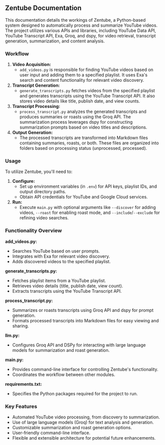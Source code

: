 ## Zentube Documentation

This documentation details the workings of Zentube, a Python-based system designed to automatically process and summarize YouTube videos. The project utilizes various APIs and libraries, including YouTube Data API, YouTube Transcript API, Exa, Groq, and dspy, for video retrieval, transcript generation, summarization, and content analysis.

### Workflow

1. **Video Acquisition:**
   - `add_videos.py` is responsible for finding YouTube videos based on user input and adding them to a specified playlist. It uses Exa's search and content functionality for relevant video discovery.
2. **Transcript Generation:**
   - `generate_transcripts.py` fetches videos from the specified playlist and generates transcripts using the YouTube Transcript API. It also stores video details like title, publish date, and view counts.
3. **Transcript Processing:**
   - `process_transcript.py` analyzes the generated transcripts and produces summaries or roasts using the Groq API. The summarization process leverages dspy for constructing summarization prompts based on video titles and descriptions.
4. **Output Generation:**
   - The processed transcripts are transformed into Markdown files containing summaries, roasts, or both. These files are organized into folders based on processing status (unprocessed, processed).

### Usage

To utilize Zentube, you'll need to:

1. **Configure:**
   - Set up environment variables (in `.env`) for API keys, playlist IDs, and output directory paths.
   - Obtain API credentials for YouTube and Google Cloud services.
2. **Run:**
   - Execute `main.py` with optional arguments like `--discover` for adding videos, `--roast` for enabling roast mode, and `--include`/`--exclude` for refining video searches.

### Functionality Overview

**add_videos.py:**
  - Searches YouTube based on user prompts. 
  - Integrates with Exa for relevant video discovery.
  - Adds discovered videos to the specified playlist.

**generate_transcripts.py:**
  - Fetches playlist items from a YouTube playlist.
  - Retrieves video details (title, publish date, view count).
  - Extracts transcripts using the YouTube Transcript API.

**process_transcript.py:**
  - Summarizes or roasts transcripts using Groq API and dspy for prompt generation.
  - Formats processed transcripts into Markdown files for easy viewing and sharing.

**llm.py:**
  - Configures Groq API and DSPy for interacting with large language models for summarization and roast generation.

**main.py:**
  - Provides command-line interface for controlling Zentube's functionality.
  - Coordinates the workflow between other modules.

**requirements.txt:**
  - Specifies the Python packages required for the project to run.

### Key Features

- Automated YouTube video processing, from discovery to summarization.
- Use of large language models (Groq) for text analysis and generation.
- Customizable summarization and roast generation options.
- User-friendly command-line interface.
- Flexible and extensible architecture for potential future enhancements.